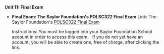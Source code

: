 **Unit 11: Final Exam** <span id="11"></span> 
-   **Final Exam: The Saylor Foundation's POLSC322 Final Exam**
    Link: The Saylor Foundation's [POLSC322 Final
    Exam](http://school.saylor.org/mod/quiz/view.php?id=292)  
      
     Instructions: You must be logged into your Saylor Foundation School
    account in order to access this exam.   If you do not yet have an
    account, you will be able to create one, free of charge, after
    clicking the link.



